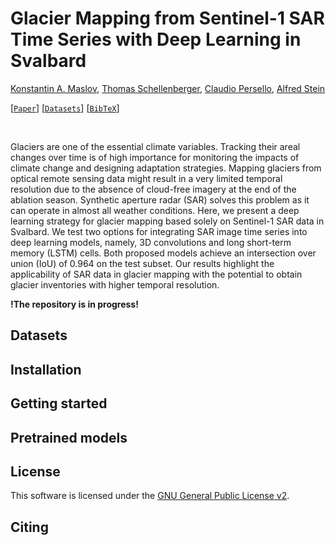 # Glacier Mapping from Sentinel-1 SAR Time Series with Deep Learning in Svalbard

[Konstantin A. Maslov](https://people.utwente.nl/k.a.maslov), [Thomas Schellenberger](https://www.mn.uio.no/geo/english/people/aca/geohyd/thosche/), [Claudio Persello](https://people.utwente.nl/c.persello), [Alfred Stein](https://people.utwente.nl/a.stein)

[[`Paper`](#)] [[`Datasets`](#datasets)] [[`BibTeX`](#citing)] 

<br/>


Glaciers are one of the essential climate variables.
Tracking their areal changes over time is of high importance for monitoring the impacts of climate change and designing adaptation strategies. 
Mapping glaciers from optical remote sensing data might result in a very limited temporal resolution due to the absence of cloud-free imagery at the end of the ablation season. 
Synthetic aperture radar (SAR) solves this problem as it can operate in almost all weather conditions. 
Here, we present a deep learning strategy for glacier mapping based solely on Sentinel-1 SAR data in Svalbard. 
We test two options for integrating SAR image time series into deep learning models, namely, 3D convolutions and long short-term memory (LSTM) cells.
Both proposed models achieve an intersection over union (IoU) of 0.964 on the test subset. 
Our results highlight the applicability of SAR data in glacier mapping with the potential to obtain glacier inventories with higher temporal resolution. 

**!The repository is in progress!**


## Datasets


## Installation 


## Getting started


## Pretrained models


## License

This software is licensed under the [GNU General Public License v2](LICENSE).


## Citing
